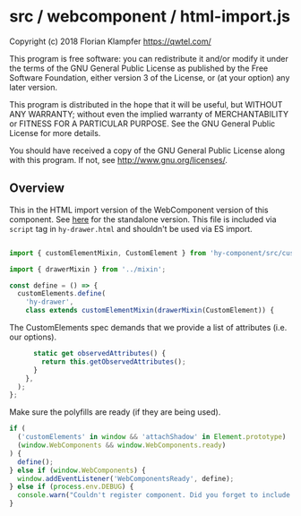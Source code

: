 # src / webcomponent / html-import.js
Copyright (c) 2018 Florian Klampfer <https://qwtel.com/>

This program is free software: you can redistribute it and/or modify
it under the terms of the GNU General Public License as published by
the Free Software Foundation, either version 3 of the License, or
(at your option) any later version.

This program is distributed in the hope that it will be useful,
but WITHOUT ANY WARRANTY; without even the implied warranty of
MERCHANTABILITY or FITNESS FOR A PARTICULAR PURPOSE.  See the
GNU General Public License for more details.

You should have received a copy of the GNU General Public License
along with this program.  If not, see <http://www.gnu.org/licenses/>.

## Overview
This in the HTML import version of the WebComponent version of this component.
See [here](index.md) for the standalone version.
This file is included via `script` tag in `hy-drawer.html` and shouldn't be used via ES import.


```js

import { customElementMixin, CustomElement } from 'hy-component/src/custom-element';

import { drawerMixin } from '../mixin';

const define = () => {
  customElements.define(
    'hy-drawer',
    class extends customElementMixin(drawerMixin(CustomElement)) {
```

The CustomElements spec demands that we provide a list of attributes (i.e. our options).


```js
      static get observedAttributes() {
        return this.getObservedAttributes();
      }
    },
  );
};
```

Make sure the polyfills are ready (if they are being used).


```js
if (
  ('customElements' in window && 'attachShadow' in Element.prototype) ||
  (window.WebComponents && window.WebComponents.ready)
) {
  define();
} else if (window.WebComponents) {
  window.addEventListener('WebComponentsReady', define);
} else if (process.env.DEBUG) {
  console.warn("Couldn't register component. Did you forget to include a WebComponents polyfill?");
}
```


